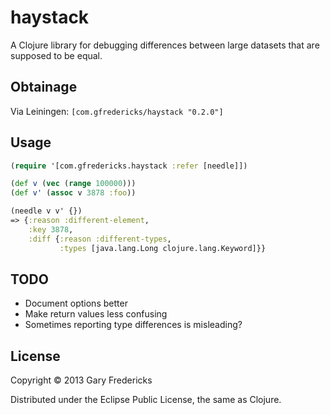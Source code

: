 # haystack

A Clojure library for debugging differences between large datasets
that are supposed to be equal.

## Obtainage

Via Leiningen: `[com.gfredericks/haystack "0.2.0"]`

## Usage

``` clojure
(require '[com.gfredericks.haystack :refer [needle]])

(def v (vec (range 100000)))
(def v' (assoc v 3878 :foo))

(needle v v' {})
=> {:reason :different-element,
    :key 3878,
    :diff {:reason :different-types,
           :types [java.lang.Long clojure.lang.Keyword]}}
```

## TODO

- Document options better
- Make return values less confusing
- Sometimes reporting type differences is misleading?

## License

Copyright © 2013 Gary Fredericks

Distributed under the Eclipse Public License, the same as Clojure.
